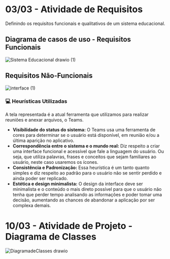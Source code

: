 # 03/03 - Atividade de Requisitos
Definindo os requisitos funcionais e qualitativos de um sistema educacional.

## Diagrama de casos de uso - Requisitos Funcionais

![Sistema Educacional drawio (1)](https://user-images.githubusercontent.com/89141910/156596001-c02f87f2-7ea7-4d63-ae02-474fd1879bf3.png)


## Requisitos Não-Funcionais

![interface (1)](https://user-images.githubusercontent.com/89141910/157749596-1cbbca3e-1388-4874-8ca4-3175f21d95f6.png)

### 💻 Heurísticas Utilizadas

A tela representada é a atual ferramenta que utilizamos para realizar reuniões e anexar arquivos, o Teams.

- **Visibilidade do status do sistema:** O Teams usa uma ferramenta de cores para determinar se o usuário está disponível, em reunião e/ou a última aparição no aplicativo.
- **Correspondência entre o sistema e o mundo real:** Diz respeito a criar uma interface funcional e acessível que fale a linguagem do usuário. Ou seja, que utiliza palavras, frases e conceitos que sejam familiares ao usuário, neste caso usaremos os ícones.
- **Consistência e Padronização:** Essa heurística é um tanto quanto simples e diz respeito ao padrão para o usuário não se sentir perdido e ainda poder ser replicado.
- **Estética e design minimalista:** O design da interface deve ser minimalista e o conteúdo o mais direto possível para que o usuário não tenha que perder tempo analisando as informações e poder tomar uma decisão, aumentando as chances de abandonar a aplicação por ser complexa demais.

# 10/03 - Atividade de Projeto - Diagrama de Classes

![DiagramadeClasses drawio](https://user-images.githubusercontent.com/89141910/158180224-32bf7986-d14d-4cb9-a2b5-6d07a8f9564b.png)
